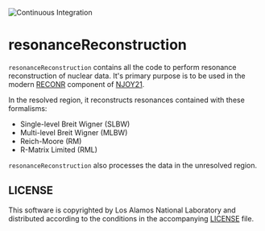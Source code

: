 ![Continuous Integration](https://github.com/njoy/resonanceReconstruction/workflows/Continuous%20Integration/badge.svg)

# resonanceReconstruction
`resonanceReconstruction` contains all the code to perform resonance reconstruction of nuclear data. It's primary purpose is to be used in the modern [RECONR](https://github.com/njoy/RECONR) component of [NJOY21](https://github.com/njoy/NJOY21).

In the resolved region, it reconstructs resonances contained with these formalisms:

- Single-level Breit Wigner (SLBW)
- Multi-level Breit Wigner (MLBW)
- Reich-Moore (RM)
- R-Matrix Limited (RML)

`resonanceReconstruction` also processes the data in the unresolved region.

## LICENSE
This software is copyrighted by Los Alamos National Laboratory and distributed
according to the conditions in the accompanying [LICENSE](LICENSE) file.
